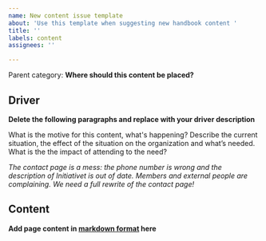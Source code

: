 ```yaml
---
name: New content issue template
about: 'Use this template when suggesting new handbook content '
title: ''
labels: content
assignees: ''

---
```


Parent category: **Where should this content be placed?**

## Driver

**Delete the following paragraphs and replace with your driver description**

What is the motive for this content, what's happening? Describe the current situation, the effect of the situation on the organization and what’s needed. What is the the impact of attending to the need?

*The contact page is a mess: the phone number is wrong and the description of Initiativet is out of date. Members and external people are complaining. We need a full rewrite of the contact page!* 

## Content

**Add page content in [markdown format](https://guides.github.com/features/mastering-markdown/) here**

